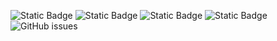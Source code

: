 ![Static Badge](https://img.shields.io/badge/blacklists-61-000000) ![Static Badge](https://img.shields.io/badge/blacklisted-3004295-cc0000) ![Static Badge](https://img.shields.io/badge/whitelisted-2252-00CC00) ![Static Badge](https://img.shields.io/badge/streaming_blacklist-28107-000000) ![GitHub issues](https://img.shields.io/github/issues/fabriziosalmi/blacklists)
